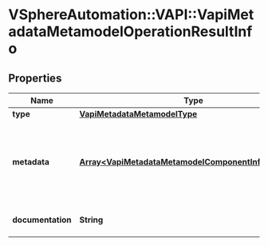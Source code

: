 # VSphereAutomation::VAPI::VapiMetadataMetamodelOperationResultInfo

## Properties
Name | Type | Description | Notes
------------ | ------------- | ------------- | -------------
**type** | [**VapiMetadataMetamodelType**](VapiMetadataMetamodelType.md) |  | 
**metadata** | [**Array&lt;VapiMetadataMetamodelComponentInfoMetadata&gt;**](VapiMetadataMetamodelComponentInfoMetadata.md) | Generic metadata elements for the service element. The key in the {@term map} is the name of the metadata element and the value is the data associated with that metadata element. &lt;p&gt; The {@link vapi.metadata.metamodel.MetadataIdentifier} contains possible string values for keys in the {@term map}. | 
**documentation** | **String** | English language documentation for the operation result element. It can contain HTML markup and Javadoc tags. | 


